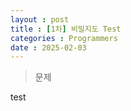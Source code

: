 ```yaml
---
layout : post
title : [1차] 비밀지도 Test
categories : Programmers
date : 2025-02-03
---
```

> 문제<br>

test